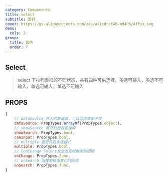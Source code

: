 ```yaml
---
category: Components
title: select
subtitle: 固钉
cover: https://gw.alipayobjects.com/zos/alicdn/tX6-md4H6/Affix.svg
demo:
  cols: 2
group:
  title: 其他
  order: 7
---
```


## Select

> select 下拉列表框的不同状态，共有四种可供选择，多选可输入，多选不可输入，单选可输入，单选不可输入

## PROPS

```js
{
    // dataSource 传入的数据源，可以动态渲染子项
    dataSource: PropTypes.arrayOf(PropTypes.object),
    // showSearch 展开后是否能搜索
    showSearch: PropTypes.bool,
    canInput: PropTypes.bool,
    // multiple 是否开启多选模式
    multiple: PropTypes.bool,
    // onChange Select发生改变时触发的回调
    onChange: PropTypes.func,
    // onSearch 当搜索框值变化时回调
    onSearch: PropTypes.func,
}
```
